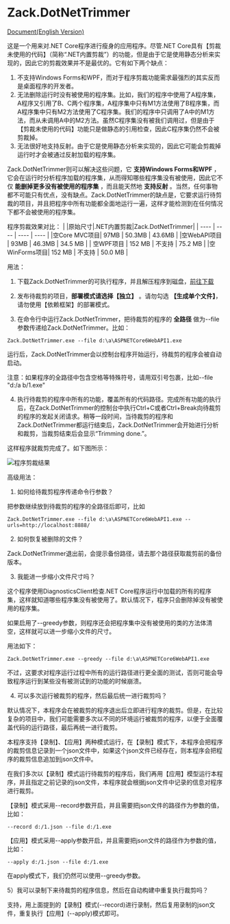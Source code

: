 ﻿# Zack.DotNetTrimmer
[Document(English Version)](https://github.com/yangzhongke/Zack.DotNetTrimmer/blob/main/README.md)

这是一个用来对.NET Core程序进行瘦身的应用程序。尽管.NET Core具有【剪裁未使用的代码】（简称“.NET内置剪裁”）的功能，但是由于它是使用静态分析来实现的，因此它的剪裁效果并不是最优的。它有如下两个缺点：
1) 不支持Windows Forms和WPF，而对于程序剪裁功能需求最强烈的其实反而是桌面程序的开发者。
2) 无法删除运行时没有被使用的程序集。比如，我们的程序中使用了A程序集，A程序又引用了B、C两个程序集，A程序集中只有M1方法使用了B程序集，而A程序集中只有M2方法使用了C程序集。我们的程序中只调用了A中的M1方法，而从未调用A中的M2方法。虽然C程序集没有被我们调用过，但是由于【剪裁未使用的代码】功能只是做静态的引用检查，因此C程序集仍然不会被剪裁掉。
3) 无法很好地支持反射。由于它是使用静态分析来实现的，因此它可能会剪裁掉运行时才会被通过反射加载的程序集。


Zack.DotNetTrimmer则可以解决这些问题，它 **支持Windows Forms和WPF** ，它会在运行时分析程序加载的程序集，从而得知哪些程序集没有被使用，因此它不仅 **能删掉更多没有被使用的程序集** ，而且能天然地 **支持反射** 。当然，任何事物都不可能只有优点，没有缺点。Zack.DotNetTrimmer的缺点是，它要求运行待剪裁的项目，并且把程序中所有功能都全面地运行一遍，这样才能检测到在任何情况下都不会被使用的程序集。

程序剪裁效果对比：
|			   |原始尺寸|.NET内置剪裁|Zack.DotNetTrimmer|
|  ----        | ----   | ----       | ----             |
|空Core MVC项目| 97MB   |  50.3MB    | 43.6MB           |
|空WebAPI项目  | 93MB   |  46.3MB    | 34.5 MB          |
| 空WPF项目    | 152 MB |  不支持    | 75.2 MB          |
|空WinForms项目| 152 MB |  不支持    | 50.0 MB          |


用法：
1) 下载Zack.DotNetTrimmer的可执行程序，并且解压程序到磁盘，[前往下载](https://github.com/yangzhongke/Zack.DotNetTrimmer/releases)


2) 发布待裁剪的项目，**部署模式请选择【独立】** 。请勿勾选 **【生成单个文件】**，请勿使用【依赖框架】的部署模式。
3) 在命令行中运行Zack.DotNetTrimmer，把待裁剪的程序的 **全路径** 做为--file参数传递给Zack.DotNetTrimmer。比如：

```
Zack.DotNetTrimmer.exe --file d:\a\ASPNETCore6WebAPI1.exe
```

运行后，Zack.DotNetTrimmer会以控制台程序开始运行，待裁剪的程序会被自动启动。

注意：如果程序的全路径中包含空格等特殊符号，请用双引号包裹，比如--file "d:/a  b/1.exe"

4)  执行待裁剪的程序中所有的功能，覆盖所有的代码路径。完成所有功能的执行后，在Zack.DotNetTrimmer的控制台中执行Ctrl+C或者Ctrl+Break向待裁剪的程序的发起关闭请求。稍等一段时间，当待裁剪的程序和Zack.DotNetTrimmer都运行结束后，Zack.DotNetTrimmer会开始进行分析和裁剪，当裁剪结束后会显示“Trimming done.”。

这样程序就裁剪完成了。如下图所示：


![程序剪裁结果](https://raw.githubusercontent.com/yangzhongke/Zack.DotNetTrimmer/main/images/1.png)

高级用法：
1) 如何给待裁剪程序传递命令行参数？

把参数继续放到待裁剪的程序的全路径后即可，比如

```
Zack.DotNetTrimmer.exe --file d:\a\ASPNETCore6WebAPI1.exe --urls=http://localhost:8888/
```

2) 如何恢复被删除的文件？

Zack.DotNetTrimmer退出前，会提示备份路径，请去那个路径获取裁剪前的备份版本。

3) 我能进一步缩小文件尺寸吗？

这个程序使用DiagnosticsClient检查.NET Core程序运行中加载的所有的程序集，这样就知道哪些程序集没有被使用了。默认情况下，程序只会删除掉没有被使用的程序集。

如果启用了--greedy参数，则程序还会把程序集中没有被使用的类的方法体清空，这样就可以进一步缩小文件的尺寸。

用法如下：

```
Zack.DotNetTrimmer.exe --greedy --file d:\a\ASPNETCore6WebAPI1.exe
```

不过，这要求对程序运行过程中所有的运行路径进行更全面的测试，否则可能会导致程序运行到某些没有被测试到的功能的时候崩溃。

4) 可以多次运行被裁剪的程序，然后最后统一进行裁剪吗？

默认情况下，本程序会在被裁剪的程序退出后立即进行程序的裁剪。但是，在比较复杂的项目中，我们可能需要多次以不同的环境运行被裁剪的程序，以便于全面覆盖代码的运行路径，最后再统一进行裁剪。

本程序支持【录制】、【应用】两种模式运行，在【录制】模式下，本程序会把程序的裁剪信息记录到一个json文件中，如果这个json文件已经存在，则本程序会把程序的裁剪信息追加到json文件中。

在我们多次以【录制】模式运行待裁剪的程序后，我们再用【应用】模型运行本程序，并且指定之前记录的json文件，本程序就会根据json文件中记录的信息对程序进行裁剪。

【录制】模式采用--record参数开启，并且需要把json文件的路径作为参数的值，比如：
```
--record d:/1.json --file d:/1.exe
```

【应用】模式采用--apply参数开启，并且需要把json文件的路径作为参数的值，比如：
```
--apply d:/1.json --file d:/1.exe
```

在apply模式下，我们仍然可以使用--greedy参数。

5）我可以录制下来待裁剪的程序信息，然后在自动构建中重复执行裁剪吗？

支持，用上面提到的【录制】模式(--record)进行录制，然后复用录制的json文件，重复执行【应用】(--apply)模式即可。
